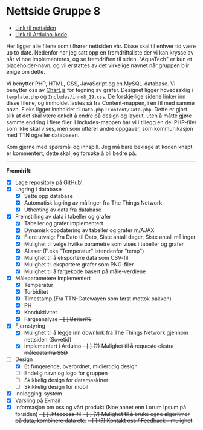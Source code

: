 # Nettside Gruppe 8

- [Link til nettsiden](https://folk.ntnu.no/stiangh/AquaTech)
- [Link til Arduino-kode](https://github.com/haraldhj/ELSYSGR8)

Her ligger alle filene som tilhører nettsiden vår. Disse skal til enhver tid være up to date. Nedenfor har jeg satt opp en fremdriftsliste der vi kan krysse av når vi noe implementeres, og se fremdriften til siden. \"AquaTech\" er kun et placeholder-navn, og vil erstattes av det virkelige navnet når gruppen blir enige om dette.

Vi benytter PHP, HTML, CSS, JavaScript og en MySQL-database. Vi benytter oss av [Chart.js](https://chartjs.org) for tegning av grafer. Designet ligger hovedsaklig i `template.php` og `Includes/inno8_19.css`. De forskjellige sidene linker inn disse filene, og innholdet lastes så fra Content-mappen, i en fil med samme navn. F.eks ligger innholdet til `Data.php` i `Content/Data.php`. Dette er gjort slik at det skal være enkelt å endre på design og layout, uten å måtte gjøre samme endring i flere filer. I Includes-mappen har vi i tillegg en del PHP-filer som ikke skal vises, men som utfører andre oppgaver, som kommunikasjon med TTN og/eller databasen.

Kom gjerne med spørsmål og innspill. Jeg må bare beklage at koden knapt er kommentert, dette skal jeg forsøke å bli bedre på.

---

**Fremdrift:**

- [x] Lage repository på GitHub!
- [x] Lagring i database
  - [x] Sette opp database
  - [x] Automatisk lagring av målinger fra The Things Network
  - [x] Uthenting av data fra database
- [x] Fremstilling av data i tabeller og grafer
  - [x] Tabeller og grafer implementert
  - [x] Dynamisk oppdatering av tabeller og grafer m/AJAX
  - [x] Flere utvalg: Fra Dato til Dato, Siste antall dager, Siste antall målinger
  - [x] Mulighet til velge hvilke parametre som vises i tabeller og grafer
  - [x] Aliaser \(F.eks \"Temperatur\" istendenfor \"temp\"\)
  - [x] Mulighet til å eksportere data som CSV-fil
  - [x] Mulighet til eksportere grafer som PNG-filer
  - [x] Mulighet til å fargekode basert på måle-verdiene
- [x] Måleparametere Implementert
  - [x] Temperatur
  - [x] Turbiditet
  - [x] Timestamp (Fra TTN-Gatewayen som først mottok pakken)
  - [x] PH
  - [x] Konduktivitet
  - [x] Fargeanalyse
  ~~- [ ] Batteri%~~
- [x] Fjernstyring
  - [x] Mulighet til å legge inn downlink fra The Things Network gjennom nettsiden (Sovetid)
  - [x] Implementert i Arduino
  ~~- [ ] \(?\) Mulighet til å requeste ekstra måledata fra SSD~~
- [ ] Design
  - [x] Et fungerende, overordnet, midlertidig design
  - [ ] Endelig navn og logo for gruppen
  - [ ] Skikkelig design for datamaskiner
  - [ ] Skikkelig design for mobil
- [x] Innlogging-system
- [x] Varsling på E-mail
- [x] Informasjon om oss og vårt produkt (Noe annet enn Lorum Ipsum på forsiden)
~~- [ ] .htaccess-fil~~
~~- [ ] \(?\) Mulighet til å bruke egne algoritmer på data, kombinere data etc.~~
~~- [ ] \(?\) Kontakt oss / Feedback - mulighet~~